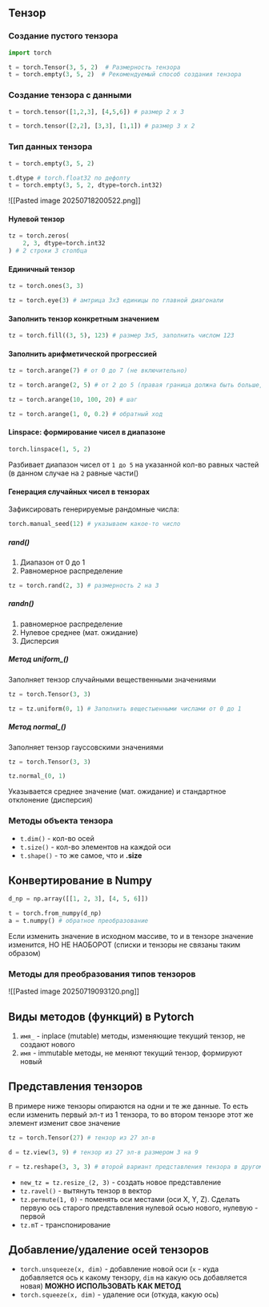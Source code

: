

## Тензор


### Создание пустого тензора

```python
import torch

t = torch.Tensor(3, 5, 2)  # Размерность тензора
t = torch.empty(3, 5, 2)  # Рекомендуемый способ создания тензора
```

### Создание тензора с данными

```python
t = torch.tensor([1,2,3], [4,5,6]) # размер 2 x 3

t = torch.tensor([2,2], [3,3], [1,1]) # размер 3 x 2
```

### Тип данных тензора

```python
t = torch.empty(3, 5, 2)

t.dtype # torch.float32 по дефолту
t = torch.empty(3, 5, 2, dtype=torch.int32)
```

![[Pasted image 20250718200522.png]]


#### Нулевой тензор

```python
tz = torch.zeros(
	2, 3, dtype=torch.int32
) # 2 строки 3 столбца
```


#### Единичный тензор

```python
tz = torch.ones(3, 3)

tz = torch.eye(3) # амтрица 3x3 единицы по главной диагонали
```

#### Заполнить тензор конкретным значением

```python
tz = torch.fill((3, 5), 123) # размер 3x5, заполнить числом 123
```


#### Заполнить арифметической прогрессией

```python
tz = torch.arange(7) # от 0 до 7 (не включительно)

tz = torch.arange(2, 5) # от 2 до 5 (правая граница должна быть больше, чем левая)

tz = torch.arange(10, 100, 20) # шаг

tz = torch.arange(1, 0, 0.2) # обратный ход
```

#### Linspace: формирование чисел в диапазоне

```python
torch.linspace(1, 5, 2) 
```

Разбивает диапазон чисел от `1 до 5` на указанной кол-во равных частей (в данном случае на `2` равные части()


#### Генерация случайных чисел в тензорах

Зафиксировать генерируемые рандомные числа:

```python
torch.manual_seed(12) # указываем какое-то число
```

##### rand()

1. Диапазон от 0 до 1
2. Равномерное распределение

```python
tz = torch.rand(2, 3) # размерность 2 на 3
```


##### randn()

1. равномерное распределение
2. Нулевое среднее (мат. ожидание)
3. Дисперсия

##### Метод uniform_()
Заполняет тензор случайными вещественными значениями

```python
tz = torch.Tensor(3, 3)

tz = tz.uniform(0, 1) # Заполнить вещестыенными числами от 0 до 1
```

##### Метод normal_()
Заполняет тензор гауссовскими значениями

```python
tz = torch.Tensor(3, 3)

tz.normal_(0, 1)
```

Указывается среднее значение (мат. ожидание) и стандартное отклонение (дисперсия)

### Методы объекта тензора

- `t.dim()` - кол-во осей
- `t.size()` - кол-во элементов на каждой оси
- `t.shape()` - то же самое, что и **.size**


## Конвертирование в Numpy 


```python
d_np = np.array([[1, 2, 3], [4, 5, 6]])

t = torch.from_numpy(d_np)
a = t.numpy() # обратное преобразование
```

Если изменить значение в исходном массиве, то и в тензоре значение изменится, НО НЕ НАОБОРОТ (списки и тензоры не связаны таким образом)

### Методы для преобразования типов тензоров

![[Pasted image 20250719093120.png]]



## Виды методов (функций) в Pytorch

1) `имя_` - inplace (mutable) методы, изменяющие текущий тензор, не создают нового
2) `имя` - immutable методы, не меняют текущий тензор, формируют новый


## Представления тензоров

В примере ниже тензоры опираются на одни и те же данные. То есть если изменить первый эл-т из 1 тензора, то во втором тензоре этот же элемент изменит свое значение 

```python
tz = torch.Tensor(27) # тензор из 27 эл-в

d = tz.view(3, 9) # тензор из 27 эл-в размером 3 на 9 

r = tz.reshape(3, 3, 3) # второй вариант представления тензора в другом размере
```

- `new_tz = tz.resize_(2, 3)` - создать новое представление
- `tz.ravel()` - вытянуть тензор в вектор
- `tz.permute(1, 0)` - поменять оси местами (оси X, Y, Z). Сделать первую ось старого представления нулевой осью нового, нулевую - первой  
- `tz.mT` - транспонирование

## Добавление/удаление осей тензоров

- `torch.unsqueeze(x, dim)` - добавление новой оси (`x` - куда добавляется ось к какому тензору, `dim` на какую ось добавляется новая) **МОЖНО ИСПОЛЬЗОВАТЬ КАК МЕТОД**
- `torch.squeeze(x, dim)` - удаление оси (откуда, какую ось)

